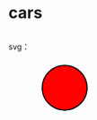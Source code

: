 # cars

```mermaid

```


svg：

<div>
   <svg xmlns="http://www.w3.org/2000/svg" version="1.1">
   <circle cx="100" cy="50" r="40" stroke="black" stroke-width="2" fill="red" />
   </svg> 
</div>

